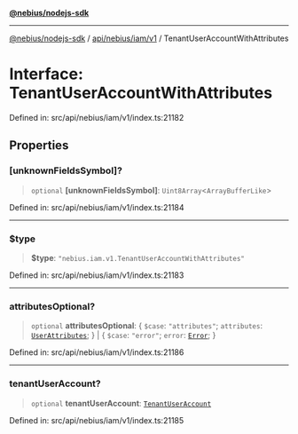 [**@nebius/nodejs-sdk**](../../../../../README.md)

---

[@nebius/nodejs-sdk](../../../../../README.md) / [api/nebius/iam/v1](../README.md) / TenantUserAccountWithAttributes

# Interface: TenantUserAccountWithAttributes

Defined in: src/api/nebius/iam/v1/index.ts:21182

## Properties

### \[unknownFieldsSymbol\]?

> `optional` **\[unknownFieldsSymbol\]**: `Uint8Array`\<`ArrayBufferLike`\>

Defined in: src/api/nebius/iam/v1/index.ts:21184

---

### $type

> **$type**: `"nebius.iam.v1.TenantUserAccountWithAttributes"`

Defined in: src/api/nebius/iam/v1/index.ts:21183

---

### attributesOptional?

> `optional` **attributesOptional**: \{ `$case`: `"attributes"`; `attributes`: [`UserAttributes`](UserAttributes.md); \} \| \{ `$case`: `"error"`; `error`: [`Error`](Error.md); \}

Defined in: src/api/nebius/iam/v1/index.ts:21186

---

### tenantUserAccount?

> `optional` **tenantUserAccount**: [`TenantUserAccount`](TenantUserAccount.md)

Defined in: src/api/nebius/iam/v1/index.ts:21185
